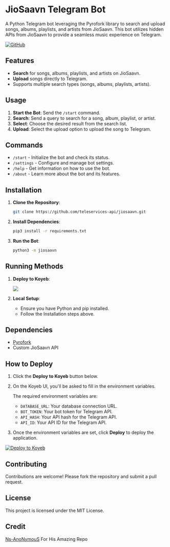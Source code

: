 # JioSaavn Telegram Bot

A Python Telegram bot leveraging the Pyrofork library to search and upload songs, albums, playlists, and artists from JioSaavn. This bot utilizes hidden APIs from JioSaavn to provide a seamless music experience on Telegram.

[![GitHub](https://badgen.net/badge/Open%20Source%20%3F/Yes/yellow?icon=github)](https://github.com/teleservices-api/jiosaavn)


## Features

- **Search** for songs, albums, playlists, and artists on JioSaavn.
- **Upload** songs directly to Telegram.
- Supports multiple search types (songs, albums, playlists, artists).

## Usage

1. **Start the Bot**: Send the `/start` command.
2. **Search**: Send a query to search for a song, album, playlist, or artist.
3. **Select**: Choose the desired result from the search list.
4. **Upload**: Select the upload option to upload the song to Telegram.

## Commands

- `/start` - Initialize the bot and check its status.
- `/settings` - Configure and manage bot settings.
- `/help` - Get information on how to use the bot.
- `/about` - Learn more about the bot and its features.

## Installation

1. **Clone the Repository**: 
   ```sh
   git clone https://github.com/teleservices-api/jiosaavn.git
   ```
2. **Install Dependencies**:
   ```sh
   pip3 install -r requirements.txt
   ```
3. **Run the Bot**:
   ```sh
   python3 -m jiosaavn
   ```

## Running Methods

1. **Deploy to Koyeb**:

   [![](https://img.shields.io/badge/Click_here-blue)](https://github.com/teleservices-api/jiosaavn?tab=readme-ov-file#how-to-deploy)

2. **Local Setup**:
   - Ensure you have Python and pip installed.
   - Follow the Installation steps above.

## Dependencies

- [Pyrofork](https://pyrofork.mayuri.my.id/main/)
- Custom JioSaavn API

## How to Deploy

1. Click the **Deploy to Koyeb** button below.
2. On the Koyeb UI, you'll be asked to fill in the environment variables.

   The required environment variables are:
   - `DATABASE_URL`: Your database connection URL.
   - `BOT_TOKEN`: Your bot token for Telegram API.
   - `API_HASH`: Your API hash for the Telegram API.
   - `API_ID`: Your API ID for the Telegram API.

3. Once the environment variables are set, click **Deploy** to deploy the application.

[![Deploy to Koyeb](https://www.koyeb.com/static/images/deploy/button.svg)](https://app.koyeb.com/deploy?type=git&builder=buildpack&repository=https://github.com/teleservices-api/jiosaavn&branch=main&name=jiosaavn-api&run_command=python3%20-m%20jiosaavn)

## Contributing

Contributions are welcome! Please fork the repository and submit a pull request.

## License

This project is licensed under the MIT License.


## Credit 

[Ns-AnoNymouS](https://github.com/Ns-AnoNymouS) For His Amazing Repo

